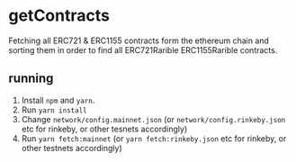 # getContracts
Fetching all ERC721 & ERC1155 contracts form the ethereum chain and sorting them in order to find all ERC721Rarible ERC1155Rarible contracts.

## running
1. Install ``npm`` and ``yarn``.
2. Run ``yarn install``
3. Change ``network/config.mainnet.json`` (or ``network/config.rinkeby.json`` etc for rinkeby, or other tesnets accordingly)
4. Run ``yarn fetch:mainnet`` (or ``yarn fetch:rinkeby.json`` etc for rinkeby, or other testnets accordingly)
